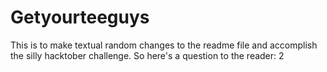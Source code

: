 # Getyourteeguys
This is to make textual random changes to the readme file and accomplish the silly hacktober challenge.
So here's a question to the reader: 
2
